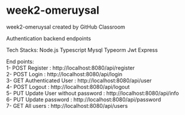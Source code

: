 # week2-omeruysal
week2-omeruysal created by GitHub Classroom

Authentication backend endpoints

Tech Stacks: Node.js Typescript Mysql Typeorm Jwt Express

End points:  
1- POST Register : http://localhost:8080/api/register  
2- POST Login : http://localhost:8080/api/login  
3- GET  Authenticated User : http://localhost:8080/api/user  
4- POST Logout : http://localhost:8080/api/logout  
5- PUT  Update User without password : http://localhost:8080/api/info  
6- PUT  Update password : http://localhost:8080/api/password  
7- GET  All users : http://localhost:8080/api/users  
